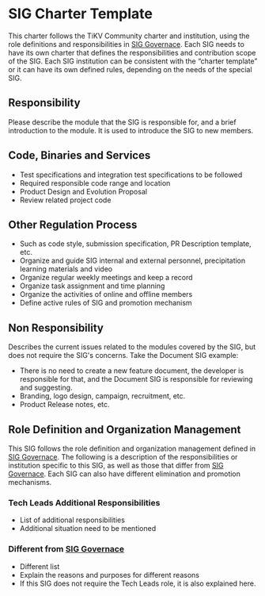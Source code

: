 # SIG Charter Template

This charter follows the TiKV Community charter and institution, using the role definitions and responsibilities in [SIG Governace](SIG-GOVERNANCE.md). Each SIG needs to have its own charter that defines the responsibilities and contribution scope of the SIG. Each SIG institution can be consistent with the “charter template” or it can have its own defined rules, depending on the needs of the special SIG.

## Responsibility

Please describe the module that the SIG is responsible for, and a brief introduction to the module. It is used to introduce the SIG to new members.

## Code, Binaries and Services

- Test specifications and integration test specifications to be followed
- Required responsible code range and location
- Product Design and Evolution Proposal
- Review related project code

## Other Regulation Process

- Such as code style, submission specification, PR Description template, etc.
- Organize and guide SIG internal and external personnel, precipitation learning materials and video
- Organize regular weekly meetings and keep a record
- Organize task assignment and time planning
- Organize the activities of online and offline members
- Define active rules of SIG and promotion mechanism

## Non Responsibility

Describes the current issues related to the modules covered by the SIG, but does not require the SIG's concerns. Take the Document SIG example:

- There is no need to create a new feature document, the developer is responsible for that, and the Document SIG is responsible for reviewing and suggesting.
- Branding, logo design, campaign, recruitment, etc.
- Product Release notes, etc.

## Role Definition and Organization Management

This SIG follows the role definition and organization management defined in [SIG Governace](SIG-GOVERNANCE.md). The following is a description of the responsibilities or institution specific to this SIG, as well as those that differ from [SIG Governace](SIG-GOVERNANCE.md). Each SIG can also have different elimination and promotion mechanisms.

### Tech Leads Additional Responsibilities

- List of additional responsibilities
- Additional situation need to be mentioned

### Different from [SIG Governace](SIG-GOVERNANCE.md)

- Different list
- Explain the reasons and purposes for different reasons
- If this SIG does not require the Tech Leads role, it is also explained here.

